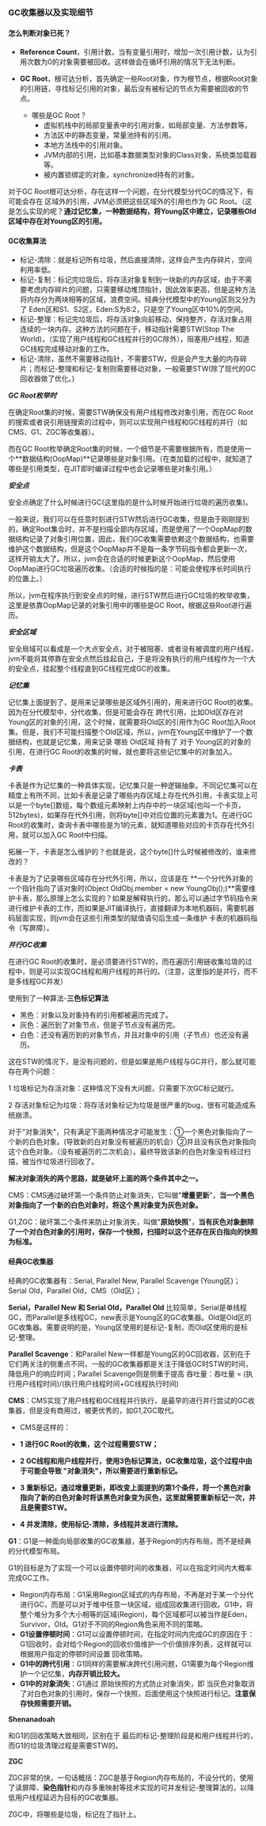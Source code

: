 ### GC收集器以及实现细节

#### 怎么判断对象已死？

- **Reference Count**，引用计数，当有变量引用时，增加一次引用计数，认为引用次数为0的对象需要被回收。这样做会在循环引用的情况下无法判断。

- **GC Root**，根可达分析，首先确定一些Root对象，作为根节点，根据Root对象的引用链，寻找标记引用的对象，最后没有被标记的节点为需要被回收的节点。

    - 哪些是GC Root？
        - 虚拟机栈中的局部变量表中的引用对象，如局部变量、方法参数等。
        - 方法区中的静态变量，常量池持有的引用。
        - 本地方法栈中的引用对象。
        - JVM内部的引用，比如基本数据类型对象的Class对象，系统类加载器等。
        - 被内置锁绑定的对象，synchronized持有的对象。

    

对于GC Root根可达分析，存在这样一个问题，在分代模型分代GC的情况下，有可能会存在 区域外的引用，JVM必须把这些区域外的引用也作为 GC Root。（这是怎么实现的呢？**通过记忆集，一种数据结构，将Young区中建立，记录哪些Old区域中存在对Young区的引用。**

#### GC收集算法

- 标记-清除：就是标记所有垃圾，然后直接清除，这样会产生内存碎片，空间利用率低。
- 标记-复制：标记完垃圾后，将存活对象复制到一块新的内存区域，由于不需要考虑内存碎片的问题，只需要移动堆顶指针，因此效率更高，但是这种方法将内存分为两块相等的区域，浪费空间。经典分代模型中的Young区则又分为了 Eden区和S1、S2区，Eden:S为8:2，只是空了Young区中10%的空间。
- 标记-整理：标记完垃圾后，将存活对象向前移动，保持整齐，存活对象占用连续的一块内存。这种方法的问题在于，移动指针需要STW(Stop The World)，（实现了用户线程和GC线程并行的GC除外），阻塞用户线程，知道GC线程完成移动对象的工作。
- 标记-清除，虽然不需要移动指针，不需要STW，但是会产生大量的内存碎片；而标记-整理和标记-复制则需要移动对象，一般需要STW(除了现代的GC回收器做了优化。)

***GC Root枚举时***

在确定Root集的时候，需要STW确保没有用户线程修改对象引用，而在GC Root的搜索或者说引用链搜索的过程中，则可以实现用户线程和GC线程的并行（如CMS、G1、ZGC等收集器）。

而在GC Root枚举确定Root集的时候，一个细节是不需要根据所有，而是使用一个**数据结构(OopMap)**记录哪些是对象引用。（在类加载的过程中，就知道了哪些是引用类型，在JIT即时编译过程中也会记录哪些是对象引用。）

***安全点***

安全点确定了什么时候进行GC(这里指的是什么时候开始进行垃圾的遍历收集)。

一般来说，我们可以在任意时刻进行STW然后进行GC收集，但是由于刚刚提到的，确定Root集合时，并不是扫描全部内存区域，而是使用了一个OopMap的数据结构记录了对象引用位置，因此，我们GC收集需要依赖这个数据结构，也需要维护这个数据结构，但是这个OopMap并不是每一条字节码指令都会更新一次，这样开销太大了。所以，jvm会在合适的时候更新这个OopMap，然后使用OopMap进行GC垃圾遍历收集。（合适的时候指的是：可能会使程序长时间执行的位置上。）

所以，jvm在程序执行到安全点的时候，进行STW然后进行GC垃圾的枚举收集，这里是依靠OopMap记录的对象引用中的哪些是GC Root，根据这些Root进行遍历。

***安全区域***

安全局域可以看成是一个大点安全点，对于被阻塞、或者没有被调度的用户线程，jvm不能将其停靠在安全点然后挂起自己，于是将没有执行的用户线程作为一个大的安全点，挂起整个线程直到GC线程完成GC的收集。

***记忆集***

记忆集上面提到了，是用来记录哪些是区域外引用的，用来进行GC Root的收集。因为在分代模型中，分代收集，但是可能会存在 跨代引用，比如Old区存在对Young区的对象的引用，这个时候，就需要将Old区的引用作为GC Root加入Root集。但是，我们不可能扫描整个Old区域，所以，jvm在Young区中维护了一个数据结构，也就是记忆集，用来记录 哪些 Old区域 持有了 对于 Young区的对象的引用，在进行GC Root的收集的时候，就也要将这些记忆集中的对象加入。

***卡表***

卡表是作为记忆集的一种具体实现，记忆集只是一种逻辑抽象。不同记忆集可以在精度上有所不同，比如卡表是记录了哪些内存区域上存在代外引用，卡表实现上可以是一个byte[]数组，每个数组元素映射上内存中的一块区域(也叫一个卡页，512bytes)，如果存在代外引用，则将byte[]中对应位置的元素置为1。在进行GC Root的收集时，查询卡表中哪些是为1的元素，就知道哪些对应的卡页存在代外引用，就可以加入GC Root中扫描。

拓展一下，卡表是怎么维护的？也就是说，这个byte[]什么时候被修改的，谁来修改的？

卡表是为了记录哪些区域存在分代外引用，所以，应该是在 **一个分代外对象的一个指针指向了该对象时(Object OldObj.member = new YoungObj();)**需要维护卡表，那么原理上怎么实现的？如果是解释执行的，那么可以通过字节码指令来进行维护卡表的工作，而如果是JIT编译执行，直接翻译为本地机器码，需要机器码层面实现，则jvm会在这些引用类型的赋值语句后生成一条维护 卡表的机器码指令（写屏障）。

***并行GC收集***

在进行GC Root的收集时，是必须要进行STW的，而在遍历引用链收集垃圾的过程中，则是可以实现GC线程和用户线程的并行的。（注意，这里指的是并行，而不是多线程GC并发）

使用到了一种算法-**三色标记算法**

- 黑色：对象以及对象持有的引用都被遍历完成了。
- 灰色：遍历到了对象节点，但是子节点没有遍历完。
- 白色：还没有遍历到的对象节点，并且对象中的引用（子节点）也还没有遍历。

这在STW的情况下，是没有问题的，但是如果是用户线程与GC并行，那么就可能存在两个问题：

1 垃圾标记为存活对象：这种情况下没有大问题，只需要下次GC标记就行。

2 存活对象标记为垃圾：将存活对象标记为垃圾是很严重的bug，很有可能造成系统崩溃。

对于"对象消失"，只有满足下面两种情况才可能发生：①一个黑色对象指向了一个新的白色对象。(导致新的白对象没有被遍历的机会）②并且没有灰色对象指向这个白色对象。（没有被遍历的二次机会）。最终导致该新的白色对象没有经过扫描，被当作垃圾进行回收了。

**解决对象消失的两个思路，就是破坏上面的两个条件其中之一。**

CMS：CMS通过破坏第一个条件防止对象消失，它叫做"**增量更新**"，**当一个黑色对象指向了一个新的白色对象时，将这个黑对象变为灰色对象。**

G1,ZGC：破坏第二个条件来防止对象消失，叫做"**原始快照**"，**当有灰色对象删除了一个对白色对象的引用时，保存一个快照，扫描时以这个还存在灰白指向的快照为标准。**



#### 经典GC收集器

经典的GC收集器有：Serial, Parallel New, Parallel Scavenge (Young区)；Serial Old，Parallel Old，CMS（Old区）；

**Serial，Parallel New 和 Serial Old，Parallel Old** 比较简单，Serial是单线程GC，而Parallel是多线程GC，new表示是Young区的GC收集器。Old是Old区的GC收集器。需要说明的是，Young区使用的是标记-复制，而Old区使用的是标记-整理。

**Parallel Scavenge**：和Parallel New一样都是Young区的GC回收器，区别在于它们两关注的侧重点不同，一般的GC收集器都是关注于降低GC时STW的时间，降低用户的响应时间；Parallel Scavenge则是侧重于提高 吞吐量：吞吐量 = (执行用户线程时间)/(执行用户线程时间+GC线程执行时间)

**CMS**：CMS实现了用户线程和GC线程并行执行，是最早的进行并行尝试的GC收集器，但是没有商用过，被更优秀的，如G1,ZGC取代。

- CMS是这样的：

- **1 进行GC Root的收集，这个过程需要STW；** 

- **2 GC线程和用户线程并行，使用3色标记算法，GC收集垃圾，这个过程中由于可能会导致 "对象消失"，所以需要进行重新标记。**

- **3 重新标记，通过增量更新，即改变上面提到的第1个条件，将一个黑色对象指向了新的白色对象时将该黑色对象变为灰色，这里就需要重新标记一次，并且是需要STW。** 

- **4 并发清除，使用标记-清除，多线程并发进行清除。**

**G1**：G1是一种面向局部收集的GC收集器，基于Region的内存布局，而不是经典的分代模型布局。

G1的目标是为了实现一个可以设置停顿时间的收集器，可以在指定时间内大概率完成GC工作。

- Region内存布局：G1采用Region区域式的内存布局，不再是对于某一个分代进行GC，而是可以对于堆中任意一块区域，组成回收集进行回收。G1中，将整个堆分为多个大小相等的区域(Region)，每个区域都可以被当作是Eden，Survivor，Old。G1对于不同的Region角色采用不同的策略。
- **G1设置停顿时间**：G1可以设置停顿时间，在指定时间内完成GC的原因在于：G1回收时，会对给个Region的回收价值维护一个价值排序列表，这样就可以根据用户指定的停顿时间设置 回收策略。
- **G1中的跨代引用**：G1同样的需要解决跨代引用问题，G1需要为每个Region维护一个记忆集，**内存开销比较大。**
- **G1中的对象消失**：G1通过 原始快照的方式防止对象消失，即 当灰色对象取消了对白色对象的引用时，保存一个快照，后面使用这个快照进行标记。**注意保存快照需要开销。**

**Shenanadoah**

和G1的回收策略大致相同，区别在于 最后的标记-整理阶段是和用户线程并行的，而G1的垃圾清理过程是需要STW的。

**ZGC**

ZGC非常的快，一句话概括：ZGC是基于Region内存布局的，不设分代的，使用了读屏障、**染色指针**和内存多重映射等技术实现的可并发标记-整理算法的，以降低用户线程延迟为目标的GC收集器。

ZGC中，将哪些是垃圾，标记在了指针上。